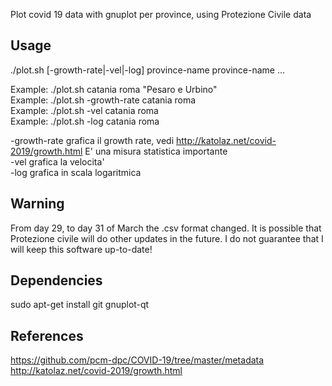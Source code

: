 Plot covid 19 data with gnuplot per province, using Protezione Civile data


Usage
-----

./plot.sh [-growth-rate|-vel|-log] province-name province-name ...

Example: ./plot.sh catania roma "Pesaro e Urbino"  
Example: ./plot.sh -growth-rate catania roma  
Example: ./plot.sh -vel catania roma  
Example: ./plot.sh -log catania roma  

 -growth-rate grafica il growth rate, vedi http://katolaz.net/covid-2019/growth.html E' una misura statistica importante  
 -vel grafica la velocita'  
 -log grafica in scala logaritmica


Warning
-------

From day 29, to day 31 of March the .csv format changed. It is possible that Protezione civile will do other updates in the future.
I do not guarantee that I will keep this software up-to-date!

Dependencies
------------

sudo apt-get install git gnuplot-qt

References
----------

https://github.com/pcm-dpc/COVID-19/tree/master/metadata 
http://katolaz.net/covid-2019/growth.html
